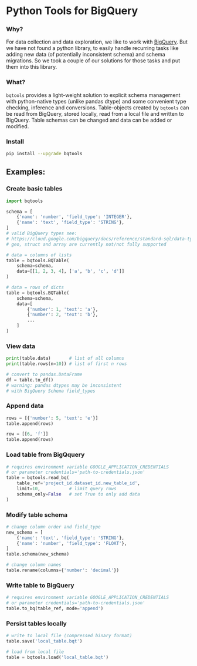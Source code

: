 # Python Tools for BigQuery

### Why?
For data collection and data exploration, we like to work with [BigQuery](https://cloud.google.com/bigquery/). But we have not found a python library, to easily handle recurring tasks like adding new data (of potentially inconsistent schema) and schema migrations. So we took a couple of our solutions for those tasks and put them into this library.

### What?
`bqtools` provides a light-weight solution to explicit schema management with python-native types (unlike pandas dtype) and 
some convenient type checking, inference and conversions. Table-objects created by `bqtools` can be read from BigQuery, stored locally, read from a local file and written to BigQuery. Table schemas can be changed and data can be added or modified.

### Install
```bash
pip install --upgrade bqtools
```

## Examples:
### Create basic tables
```python
import bqtools

schema = [
    {'name': 'number', 'field_type': 'INTEGER'},
    {'name': 'text', 'field_type': 'STRING'},
]
# valid BigQuery types see: 
# https://cloud.google.com/bigquery/docs/reference/standard-sql/data-types
# geo, struct and array are currently not/not fully supported

# data = columns of lists
table = bqtools.BQTable(
    schema=schema, 
    data=[[1, 2, 3, 4], ['a', 'b', 'c', 'd']]
)

# data = rows of dicts
table = bqtools.BQTable(
    schema=schema, 
    data=[
        {'number': 1, 'text': 'a'}, 
        {'number': 2, 'text': 'b'},
        ...
    ]
)
```

### View data
```python
print(table.data)       # list of all columns
print(table.rows(n=10)) # list of first n rows

# convert to pandas.DataFrame
df = table.to_df()               
# warning: pandas dtypes may be inconsistent 
# with BigQuery Schema field_types
```

### Append data
```python
rows = [{'number': 5, 'text': 'e'}]
table.append(rows)

row = [[6, 'f']]
table.append(rows)
```

### Load table from BigQquery
```python
# requires environment variable GOOGLE_APPLICATION_CREDENTIALS 
# or parameter credentials='path-to-credentials.json'
table = bqtools.read_bq(
    table_ref='project_id.dataset_id.new_table_id', 
    limit=10,           # limit query rows
    schema_only=False   # set True to only add data
)
```

### Modify table schema
```python
# change column order and field_type
new_schema = [
    {'name': 'text', 'field_type': 'STRING'},
    {'name': 'number', 'field_type': 'FLOAT'},
]
table.schema(new_schema)

# change column names
table.rename(columns={'number': 'decimal'})
```

### Write table to BigQuery
```python
# requires environment variable GOOGLE_APPLICATION_CREDENTIALS
# or parameter credentials='path-to-credentials.json'
table.to_bq(table_ref, mode='append')
```

### Persist tables locally
```python
# write to local file (compressed binary format)
table.save('local_table.bqt')

# load from local file
table = bqtools.load('local_table.bqt')
```
